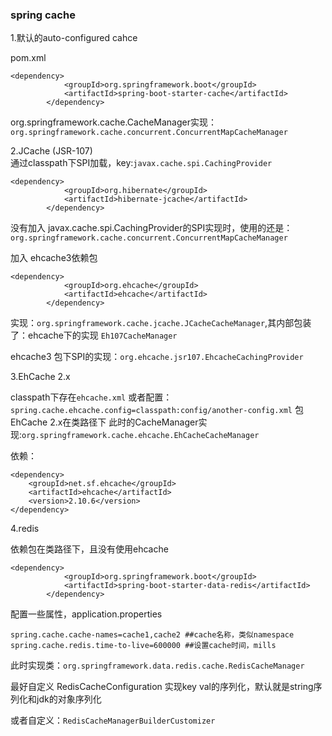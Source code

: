 ### spring cache

1.默认的auto-configured cahce  

pom.xml

```
<dependency>
			<groupId>org.springframework.boot</groupId>
			<artifactId>spring-boot-starter-cache</artifactId>
		</dependency>
```

org.springframework.cache.CacheManager实现：`org.springframework.cache.concurrent.ConcurrentMapCacheManager`


2.JCache (JSR-107)  
通过classpath下SPI加载，key:`javax.cache.spi.CachingProvider`  

```
<dependency>
			<groupId>org.hibernate</groupId>
			<artifactId>hibernate-jcache</artifactId>
		</dependency>
```

没有加入 javax.cache.spi.CachingProvider的SPI实现时，使用的还是：`org.springframework.cache.concurrent.ConcurrentMapCacheManager`

加入 ehcache3依赖包

```
<dependency>
			<groupId>org.ehcache</groupId>
			<artifactId>ehcache</artifactId>
		</dependency>
```
实现：`org.springframework.cache.jcache.JCacheCacheManager`,其内部包装了：ehcache下的实现 `Eh107CacheManager`

ehcache3 包下SPI的实现：`org.ehcache.jsr107.EhcacheCachingProvider`


3.EhCache 2.x  

classpath下存在`ehcache.xml` 或者配置：`spring.cache.ehcache.config=classpath:config/another-config.xml`
包 EhCache 2.x在类路径下
此时的CacheManager实现:`org.springframework.cache.ehcache.EhCacheCacheManager`  

依赖：

```
<dependency>
    <groupId>net.sf.ehcache</groupId>
    <artifactId>ehcache</artifactId>
    <version>2.10.6</version>
</dependency>
```

4.redis  

依赖包在类路径下，且没有使用ehcache  

```
<dependency>
			<groupId>org.springframework.boot</groupId>
			<artifactId>spring-boot-starter-data-redis</artifactId>
		</dependency>
```
配置一些属性，application.properties

```
spring.cache.cache-names=cache1,cache2 ##cache名称，类似namespace
spring.cache.redis.time-to-live=600000 ##设置cache时间，mills
```

此时实现类：`org.springframework.data.redis.cache.RedisCacheManager`  


最好自定义 RedisCacheConfiguration  实现key val的序列化，默认就是string序列化和jdk的对象序列化

或者自定义：`RedisCacheManagerBuilderCustomizer `